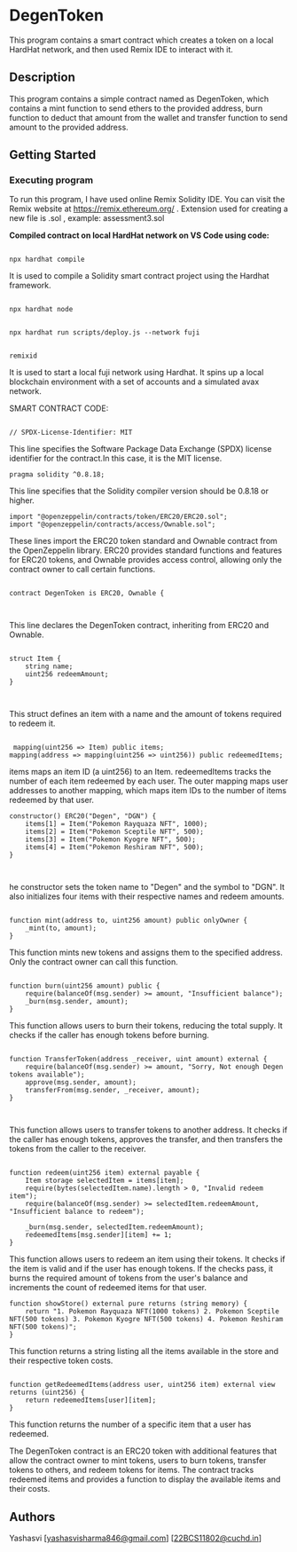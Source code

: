 # DegenToken

This program contains a smart contract which creates a token on a local HardHat network, and then used Remix IDE to interact with it.

## Description

This program contains a simple contract named as DegenToken, which contains a mint function to send ethers to the provided address,  burn function to deduct that amount from the wallet and transfer function to send amount to the provided address.


## Getting Started

### Executing program

To run this program, I have used online Remix Solidity IDE. You can visit the Remix website at https://remix.ethereum.org/ .
Extension used for creating a new file is .sol , example: assessment3.sol

**Compiled contract on local HardHat network on VS Code using code:**

```Hardhat

npx hardhat compile

```

 It is used to compile a Solidity smart contract project using the Hardhat framework. 

 ```Hardhat

npx hardhat node

```
```Hardhat

npx hardhat run scripts/deploy.js --network fuji 

```
```Hardhat

remixid 

```

It is used to start a local fuji network using Hardhat. It spins up a local blockchain environment with a set of accounts and a simulated avax network. 

SMART CONTRACT CODE:

```solidity

// SPDX-License-Identifier: MIT

```

This line specifies the Software Package Data Exchange (SPDX) license identifier for the contract.In this case, it is the MIT license.

```solidity
pragma solidity ^0.8.18;
```
This line specifies that the Solidity compiler version should be 0.8.18 or higher.


```solidity
import "@openzeppelin/contracts/token/ERC20/ERC20.sol";
import "@openzeppelin/contracts/access/Ownable.sol";

```

These lines import the ERC20 token standard and Ownable contract from the OpenZeppelin library. ERC20 provides standard functions and features for ERC20 tokens, and Ownable provides access control, allowing only the contract owner to call certain functions.

```solidity

contract DegenToken is ERC20, Ownable {
  
  
```
This line declares the DegenToken contract, inheriting from ERC20 and Ownable.


```solidity

struct Item {
    string name;
    uint256 redeemAmount;
}

  
```

This struct defines an item with a name and the amount of tokens required to redeem it.
```solidity

 mapping(uint256 => Item) public items;
mapping(address => mapping(uint256 => uint256)) public redeemedItems;

```
items maps an item ID (a uint256) to an Item.
redeemedItems tracks the number of each item redeemed by each user. The outer mapping maps user addresses to another mapping, which maps item IDs to the number of items redeemed by that user.

```solidity
constructor() ERC20("Degen", "DGN") {
    items[1] = Item("Pokemon Rayquaza NFT", 1000);
    items[2] = Item("Pokemon Sceptile NFT", 500);
    items[3] = Item("Pokemon Kyogre NFT", 500);
    items[4] = Item("Pokemon Reshiram NFT", 500);
}

  
```
he constructor sets the token name to "Degen" and the symbol to "DGN". It also initializes four items with their respective names and redeem amounts.

```solidity

function mint(address to, uint256 amount) public onlyOwner {
    _mint(to, amount);
}
```
This function mints new tokens and assigns them to the specified address. Only the contract owner can call this function.
```solidity

function burn(uint256 amount) public {
    require(balanceOf(msg.sender) >= amount, "Insufficient balance");
    _burn(msg.sender, amount);
}

```
This function allows users to burn their tokens, reducing the total supply. It checks if the caller has enough tokens before burning.


```solidity

function TransferToken(address _receiver, uint amount) external {
    require(balanceOf(msg.sender) >= amount, "Sorry, Not enough Degen tokens available");
    approve(msg.sender, amount);
    transferFrom(msg.sender, _receiver, amount);
}

  
```
This function allows users to transfer tokens to another address. It checks if the caller has enough tokens, approves the transfer, and then transfers the tokens from the caller to the receiver.

```solidity

function redeem(uint256 item) external payable {
    Item storage selectedItem = items[item];
    require(bytes(selectedItem.name).length > 0, "Invalid redeem item");
    require(balanceOf(msg.sender) >= selectedItem.redeemAmount, "Insufficient balance to redeem");

    _burn(msg.sender, selectedItem.redeemAmount);
    redeemedItems[msg.sender][item] += 1;
}

```
This function allows users to redeem an item using their tokens. It checks if the item is valid and if the user has enough tokens. If the checks pass, it burns the required amount of tokens from the user's balance and increments the count of redeemed items for that user.

```solidity
function showStore() external pure returns (string memory) {
    return "1. Pokemon Rayquaza NFT(1000 tokens) 2. Pokemon Sceptile NFT(500 tokens) 3. Pokemon Kyogre NFT(500 tokens) 4. Pokemon Reshiram NFT(500 tokens)";
}  
```
This function returns a string listing all the items available in the store and their respective token costs.

```solidity

function getRedeemedItems(address user, uint256 item) external view returns (uint256) {
    return redeemedItems[user][item];
}
```
This function returns the number of a specific item that a user has redeemed.

The DegenToken contract is an ERC20 token with additional features that allow the contract owner to mint tokens, users to burn tokens, transfer tokens to others, and redeem tokens for items. The contract tracks redeemed items and provides a function to display the available items and their costs.


## Authors

Yashasvi
[yashasvisharma846@gmail.com]
[22BCS11802@cuchd.in]

